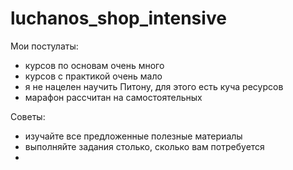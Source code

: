 # luchanos_shop_intensive
Мои постулаты:
- курсов по основам очень много
- курсов с практикой очень мало
- я не нацелен научить Питону, для этого есть куча ресурсов
- марафон рассчитан на самостоятельных

Советы:
- изучайте все предложенные полезные материалы
- выполняйте задания столько, сколько вам потребуется
- 